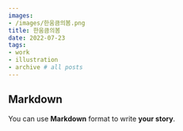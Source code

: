 ```yaml
---
images:
- /images/한움큼의봄.png
title: 한움큼의봄
date: 2022-07-23
tags:
- work
- illustration
- archive # all posts
---
```


## Markdown

You can use **Markdown** format to write **your story**.
